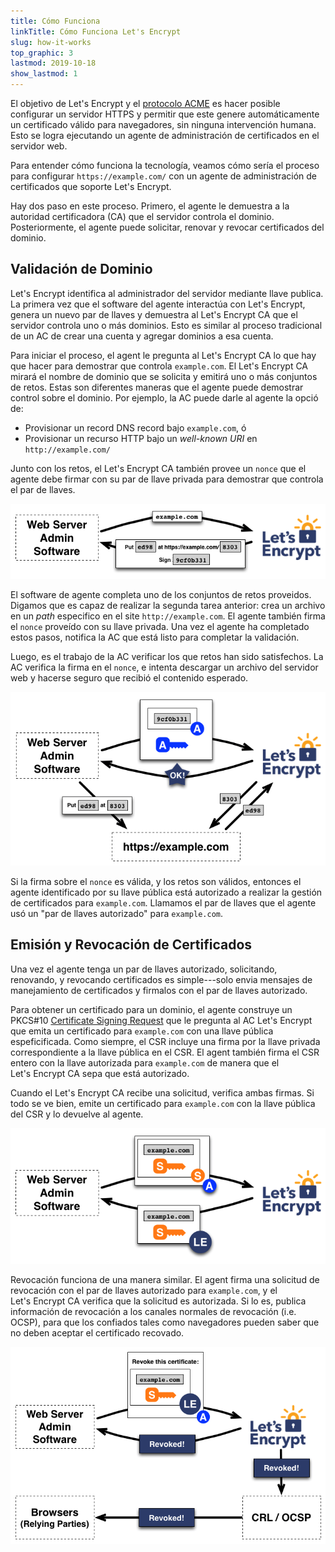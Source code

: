 ```yaml
---
title: Cómo Funciona
linkTitle: Cómo Funciona Let's Encrypt
slug: how-it-works
top_graphic: 3
lastmod: 2019-10-18
show_lastmod: 1
---
```



El objetivo de Let's&nbsp;Encrypt y el [protocolo ACME](https://tools.ietf.org/html/rfc8555) es hacer posible configurar un servidor HTTPS y permitir que este genere automáticamente un certificado válido para navegadores, sin ninguna intervención humana.  Esto se logra ejecutando un agente de administración de certificados en el servidor web.

Para entender cómo funciona la tecnología, veamos cómo sería el proceso para configurar `https://example.com/` con un agente de administración de certificados que soporte Let's&nbsp;Encrypt.

Hay dos paso en este proceso.  Primero, el agente le demuestra a la autoridad certificadora (CA) que el servidor controla el dominio.  Posteriormente, el agente puede solicitar, renovar y revocar certificados del dominio.

## Validación de Dominio

Let's&nbsp;Encrypt identifica al administrador del servidor mediante llave publica.  La primera vez que el software del agente interactúa con Let's&nbsp;Encrypt, genera un nuevo par de llaves y demuestra al Let's&nbsp;Encrypt CA que el servidor controla uno o más dominios.  Esto es similar al proceso tradicional de un AC de crear una cuenta y agregar dominios a esa cuenta.

Para iniciar el proceso, el agent le pregunta al Let's&nbsp;Encrypt CA lo que hay que hacer para demostrar que controla `example.com`.  El Let's Encrypt CA mirará el nombre de dominio que se solicita y emitirá uno o más conjuntos de retos.   Estas son diferentes maneras que el agente puede demostrar control sobre el dominio.  Por ejemplo, la AC puede darle al agente la opció de:

* Provisionar un record DNS record bajo `example.com`, ó
* Provisionar un recurso HTTP bajo un *well-known URI* en `http://example.com/`

Junto con los retos, el Let's Encrypt CA también provee un `nonce` que el agente debe firmar con su par de llave privada para demostrar que controla el par de llaves.

<div class="howitworks-figure">
<img alt="Solicitando retos para validar example.com"
     src="/images/howitworks_challenge.png"/>
</div>

El software de agente completa uno de los conjuntos de retos proveidos.   Digamos que es capaz de realizar la segunda tarea anterior: crea un archivo en un *path* especifico en el site `http://example.com`.  El agente también firma el `nonce` proveído con su llave privada.  Una vez el agente ha completado estos pasos, notifica la AC que está listo para completar la validación.

Luego, es el trabajo de la AC verificar los que retos han sido satisfechos.  La AC verifica la firma en el `nonce`, e intenta descargar un archivo del servidor web y hacerse seguro que recibió el contenido esperado.

<div class="howitworks-figure">
<img alt="Solicitando autorización para actuar por example.com"
     src="/images/howitworks_authorization.png"/>
</div>

Si la firma sobre el `nonce` es válida, y los retos son válidos, entonces el agente identificado por su llave pública está autorizado a realizar la gestión de certificados para `example.com`.  Llamamos el par de llaves que el agente usó un "par de llaves autorizado" para `example.com`.


## Emisión y Revocación de Certificados

Una vez el agente tenga un par de llaves autorizado, solicitando, renovando, y revocando certificados es simple---solo envia mensajes de manejamiento de certificados y firmalos con el par de llaves autorizado.

Para obtener un certificado para un dominio, el agente construye un PKCS#10 [Certificate Signing Request](https://tools.ietf.org/html/rfc2986) que le pregunta al AC Let's&nbsp;Encrypt que emita un certificado para `example.com` con una llave pública espeficificada.  Como siempre, el CSR incluye una firma por la llave privada correspondiente a la llave pública en el CSR.  El agent también firma el CSR entero con la llave autorizada para `example.com` de manera que el Let's&nbsp;Encrypt CA sepa que está autorizado.

Cuando el Let's&nbsp;Encrypt CA recibe una solicitud, verifica ambas firmas.  Si todo se ve bien, emite un certificado para `example.com` con la llave pública del CSR y lo devuelve al agente.

<div class="howitworks-figure">
<img alt="Solicitando un certificado para example.com"
     src="/images/howitworks_certificate.png"/>
</div>

Revocación funciona de una manera similar.  El agent firma una solicitud de revocación con el par de llaves autorizado para `example.com`, y el Let's&nbsp;Encrypt CA verifica que la solicitud es autorizada.  Si lo es, publica información de revocación a los canales normales de revocación (i.e. OCSP), para que los confiados tales como navegadores pueden saber que no deben aceptar el certificado recovado.

<div class="howitworks-figure">
<img alt="Solicitando revocación del certifiado para example.com"
     src="/images/howitworks_revocation.png"/>
</div>



